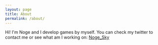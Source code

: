```yaml
---
layout: page
title: About
permalink: /about/
---
```


Hi! I'm Noge and I develop games by myself. You can check my twitter to contact me or see what am I working on: [Noge_Sky](https://twitter.com/Noge_Sky)
